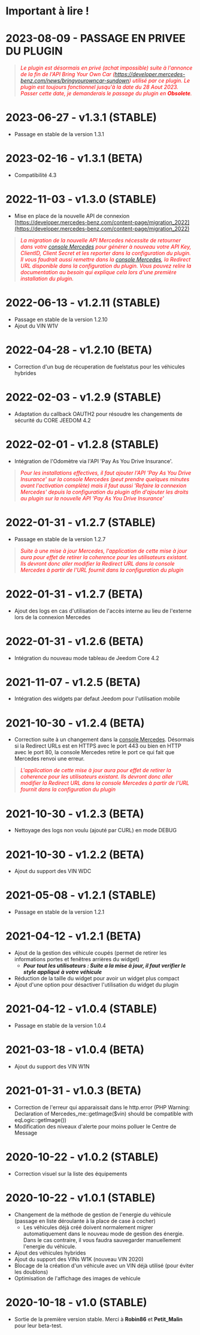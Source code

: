 # Important à lire !

# 2023-08-09 - PASSAGE EN PRIVEE DU PLUGIN

> <span style="color:red">_Le plugin est désormais en privé (achat impossible) suite à l'annonce de la fin de l'API Bring Your Own Car (https://developer.mercedes-benz.com/news/bringyourowncar-sundown) utilisé par ce plugin.
Le plugin est toujours fonctionnel jusqu'à la date du 28 Aout 2023. Passer cette date, je demanderais le passage du plugin en ***Obsolete***._</span>

# 2023-06-27 - v1.3.1 (STABLE)

- Passage en stable de la version 1.3.1

# 2023-02-16 - v1.3.1 (BETA)

- Compatibilité 4.3

# 2022-11-03 - v1.3.0 (STABLE)

- Mise en place de la nouvelle API de connexion [https://developer.mercedes-benz.com/content-page/migration_2022](https://developer.mercedes-benz.com/content-page/migration_2022)

> <span style="color:red">_La migration de la nouvelle API Mercedes nécessite de retourner dans votre [console Mercedes](https://developer.mercedes-benz.com/console) pour générer à nouveau votre  API Key, ClientID, Client Secret et les reporter dans la configuration du plugin.
Il vous faudrait aussi remettre dans la [console Mercedes](https://developer.mercedes-benz.com/console), la Redirect URL disponible dans la configuration du plugin. Vous pouvez relire la documentation au besoin qui explique cela lors d'une première installation du plugin._</span>

# 2022-06-13 - v1.2.11 (STABLE)

- Passage en stable de la version 1.2.10
- Ajout du VIN W1V

# 2022-04-28 - v1.2.10 (BETA)

- Correction d'un bug de récuperation de fuelstatus pour les véhicules hybrides

# 2022-02-03 - v1.2.9 (STABLE)

- Adaptation du callback OAUTH2 pour résoudre les changements de sécurité du CORE JEEDOM 4.2

# 2022-02-01 - v1.2.8 (STABLE)

- Intégration de l'Odomètre via l'API 'Pay As You Drive Insurance'.
> <span style="color:red">_Pour les installations effectives, il faut ajouter l'API 'Pay As You Drive Insurance' sur la console Mercedes (peut prendre quelques minutes avant l'activation complète) mais il faut aussi 'Refaire la connexion Mercedes' depuis la configuration du plugin afin d'ajouter les droits au plugin sur la nouvelle API 'Pay As You Drive Insurance'_</span>

# 2022-01-31 - v1.2.7 (STABLE)

- Passage en stable de la version 1.2.7
> <span style="color:red">_Suite à une mise à jour Mercedes, l'application de cette mise à jour aura pour effet de retirer la coherence pour les utilisateurs existant. Ils devront donc aller modifier la Redirect URL dans la console Mercedes à partir de l'URL fournit dans la configuration du plugin_</span>

# 2022-01-31 - v1.2.7 (BETA)

- Ajout des logs en cas d'utilisation de l'accès interne au lieu de l'externe lors de la connexion Mercedes
# 2022-01-31 - v1.2.6 (BETA)

- Intégration du nouveau mode tableau de Jeedom Core 4.2
# 2021-11-07 - v1.2.5 (BETA)

- Intégration des widgets par defaut Jeedom pour l'utilisation mobile

# 2021-10-30 - v1.2.4 (BETA)

- Correction suite à un changement dans la [console Mercedes](https://developer.mercedes-benz.com/console). Désormais si la Redirect URLs est en HTTPS avec le port 443 ou bien en HTTP avec le port 80, la console Mercedes retire le port ce qui fait que Mercedes renvoi une erreur.

> <span style="color:red">_L'application de cette mise à jour aura pour effet de retirer la coherence pour les utilisateurs existant. Ils devront donc aller modifier la Redirect URL dans la console Mercedes à partir de l'URL fournit dans la configuration du plugin_</span>

# 2021-10-30 - v1.2.3 (BETA)

- Nettoyage des logs non voulu (ajouté par CURL) en mode DEBUG
# 2021-10-30 - v1.2.2 (BETA)

- Ajout du support des VIN WDC
# 2021-05-08 - v1.2.1 (STABLE)

- Passage en stable de la version 1.2.1

# 2021-04-12 - v1.2.1 (BETA)

- Ajout de la gestion des véhicule coupés (permet de retirer les informations portes et fenêtres arrières du widget)
  - ___Pour tout les utilisateurs : Suite a la mise à jour, il faut verifier le style appliqué à votre véhicule___
- Réduction de la taille du widget pour avoir un widget plus compact
- Ajout d'une option pour désactiver l'utilisation du widget du plugin

# 2021-04-12 - v1.0.4 (STABLE)

- Passage en stable de la version 1.0.4

# 2021-03-18 - v1.0.4 (BETA)

- Ajout du support des VIN W1N

# 2021-01-31 - v1.0.3 (BETA)

- Correction de l'erreur qui apparaissait dans le http.error (PHP Warning:  Declaration of Mercedes_me::getImage($vin) should be compatible with eqLogic::getImage())
- Modification des niveaux d'alerte pour moins polluer le Centre de Message

# 2020-10-22 - v1.0.2 (STABLE)

- Correction visuel sur la liste des équipements

# 2020-10-22 - v1.0.1 (STABLE)

- Changement de la méthode de gestion de l'energie du véhicule (passage en liste déroulante à la place de case à cocher)
  - Les véhicules déjà créé doivent normalement migrer automatiquement dans le nouveau mode de gestion des énergie. Dans le cas contraire, il vous faudra sauvegarder manuellement l'energie du véhicule.
- Ajout des véhicules hybrides
- Ajout du support des VINs W1K (nouveau VIN 2020)
- Blocage de la création d'un véhicule avec un VIN déjà utilisé (pour éviter les doublons)
- Optimisation de l'affichage des images de vehicule

# 2020-10-18 - v1.0 (STABLE)

- Sortie de la première version stable. Merci à __Robin86__ et __Petit_Malin__ pour leur beta-test.